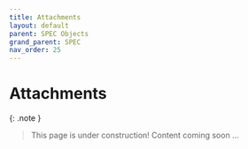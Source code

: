 ```yaml
---
title: Attachments
layout: default
parent: SPEC Objects
grand_parent: SPEC
nav_order: 25
---
```


# Attachments

{: .note }
> This page is under construction! 
> Content coming soon ...